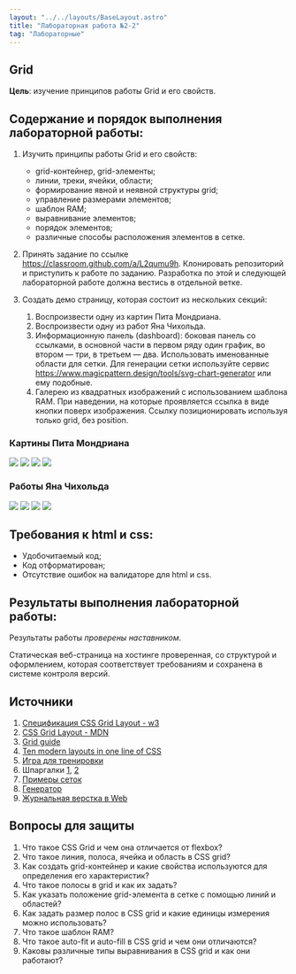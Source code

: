 ```yaml
---
layout: "../../layouts/BaseLayout.astro"
title: "Лабораторная работа №2-2"
tag: "Лабораторные"
---
```


## Grid

**Цель**: изучение принципов работы Grid и его свойств.

## Содержание и порядок выполнения лабораторной работы:

1. Изучить принципы работы Grid и его свойств:

   - grid-контейнер, grid-элементы;
   - линии, треки, ячейки, области;
   - формирование явной и неявной структуры grid;
   - управление размерами элементов;
   - шаблон RAM;
   - выравнивание элементов;
   - порядок элементов;
   - различные способы расположения элементов в сетке.

1. Принять задание по ссылке https://classroom.github.com/a/L2qumu9h. Клонировать репозиторий и приступить к работе по заданию. Разработка по этой и следующей лабораторной работе должна вестись в отдельной ветке.
1. Создать демо страницу, которая состоит из нескольких секций:

   1. Воспроизвести одну из картин Пита Мондриана.
   1. Воспроизвести одну из работ Яна Чихольда.
   1. Информационную панель (dashboard): боковая панель со ссылками, в основной части в первом ряду один график, во втором — три, в третьем — два. Использовать именованные области для сетки. Для генерации сетки используйте сервис https://www.magicpattern.design/tools/svg-chart-generator или ему подобные.
   1. Галерею из квадратных изображений с использованием шаблона RAM. При наведении, на которые проявляется ссылка в виде кнопки поверх изображения. Ссылку позиционировать используя только grid, без position.

### Картины Пита Мондриана

![](/web-course-site/grid/mondrian-1.webp)
![](/web-course-site/grid/mondrian-2.jpg)
![](/web-course-site/grid/mondrian-3.jpg)
![](/web-course-site/grid/mondrian-4.jpg)

### Работы Яна Чихольда

![](/web-course-site/grid/tschichold-1.webp)
![](/web-course-site/grid/tschichold-2.png)
![](/web-course-site/grid/tschichold-3.png)
![](/web-course-site/grid/tschichold-4.png)

## Требования к html и css:

- Удобочитаемый код;
- Код отформатирован;
- Отсутствие ошибок на валидаторе для html и css.

## Результаты выполнения лабораторной работы:

Результаты работы _проверены наставником_.

Статическая веб-страница на хостинге проверенная, со структурой и оформлением, которая соответствует требованиям и сохранена в системе контроля версий.

## Источники

1. [Спецификация CSS Grid Layout - w3](https://www.w3.org/TR/css-grid-1/)
1. [CSS Grid Layout - MDN](https://developer.mozilla.org/ru/docs/Web/CSS/CSS_Grid_Layout)
1. [Grid guide](https://mozilladevelopers.github.io/playground/css-grid/)
1. [Ten modern layouts in one line of CSS](https://web.dev/one-line-layouts/#05-classic-holy-grail-layout-grid-template-auto-1fr-auto-auto-1fr-auto)
1. [Игра для тренировки](http://cssgridgarden.com/#ru)
1. Шпаргалки [1](https://grid.malven.co/), [2](https://github.com/alsacreations/guidelines/blob/master/grid-cheatsheet.pdf)
1. [Примеры сеток](https://gridbyexample.com/)
1. [Генератор](https://grid.layoutit.com/)
1. [Журнальная верстка в Web](https://youtu.be/eUeoLUjOUHw)

## Вопросы для защиты

1. Что такое CSS Grid и чем она отличается от flexbox?
1. Что такое линия, полоса, ячейка и область в CSS grid?
1. Как создать grid-контейнер и какие свойства используются для определения его характеристик?
1. Что такое полосы в grid и как их задать?
1. Как указать положение grid-элемента в сетке с помощью линий и областей?
1. Как задать размер полос в CSS grid и какие единицы измерения можно использовать?
1. Что такое шаблон RAM?
1. Что такое auto-fit и auto-fill в CSS grid и чем они отличаются?
1. Каковы различные типы выравнивания в CSS grid и как они работают?
